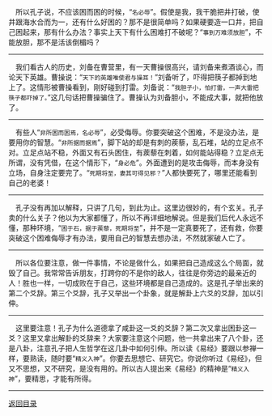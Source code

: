 &emsp;所以孔子说，不应该困而困的时候，“``名必辱``”。假使是我，我干脆把井打破，使井跟海水合而为一，还有什么好困的？那不是很简单吗？如果硬要造一口井，把自己困起来，那有什么办法？事实上天下有什么困难打不破呢？“``事到万难须放胆``”，不能放胆，那不是活该倒楣吗？
___
&emsp;我们看古人的历史，刘备在曹营里，有一天曹操很高兴，请刘备来煮酒谈心，而论天下英雄。曹操说：“``天下的英雄唯使君与操耳！``”刘备听了，吓得把筷子都掉到地上了。这情形被曹操看到，刚好碰到打雷。刘备说：“``我胆子小，怕打雷，一声大雷把筷子都吓掉了。``”这几句话把曹操骗住了。曹操认为刘备胆小，不能成大事，就把他放了。
___
&emsp;有些人“``非所困而困焉，名必辱``”，必受侮辱。你要突破这个困难，不是没办法，是要用你的智慧。“``非所据而据焉``”，脚下站的却是有刺的蒺藜，乱石堆，站的立足点不对。立足点站不稳，外面又有石头困住，有蒺藜在刺着，如何能站得稳？立足点无所谓，没有凭借，在这个情形下，“``身必危``”。外面遭到的是攻击侮辱，而本身没有立场，自身注定要完了。“``死期将至，妻其可得见邪？``”人都快要死了，哪里还能看到自己的老婆！
___
&emsp;孔子没有再加以解释，只讲了几句，到此为止。这里边很妙的，有个玄关。孔子卖的什么关子？他以为大家都懂了，所以不再详细地解说。但是我们后代人永远不懂，那种环境，“``困于石，据于蒺藜，死期将至``”，并不是一定真要死了，还有救，你要突破这个困难侮辱才有办法，要用自己的智慧去想办法，不然就家破人亡了。
___
&emsp;所以各位要注意，做一件事情，不论是做什么，如果把自己造成这么个局面，就毁了自己。我常常告诉朋友，打跨你的不是你的敌人，往往是你旁边的最亲近的人！胜也一样，一切成败在于自己，这些环境都是自己造成的。这是孔子举出来的第二个爻辞。第三个爻辞，孔子又举出一个卦象，就是解卦上六爻的爻辞，加以引伸。
___
&emsp;这里要注意！孔子为什么道德拿了咸卦这一爻的爻辞？第二次又拿出困卦这一爻？这里又拿出解卦的爻辞来？大家要注意这个问题，他一共拿出来了八个卦，还是八卦，注意孔子把人生哲学在这几卦中如何引伸。所以读《易经》要跟以参禅一样，要熟读，随时要“``精义入神``”。你要去思想它、研究它。你说你听过《易经》，但又不思想，又不研究，是没有用的。所以古人提出来《易经》的精神是“``精义入神``”，要精思，才能有所得。
___
[返回目录](../../master/README.md#目录)